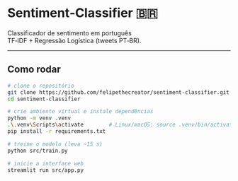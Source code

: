 # Sentiment‑Classifier 🇧🇷

Classificador de sentimento em português  
TF‑IDF + Regressão Logística (tweets PT‑BR).

---

## Como rodar

```bash
# clone o repositório
git clone https://github.com/felipethecreator/sentiment-classifier.git
cd sentiment-classifier

# crie ambiente virtual e instale dependências
python -m venv .venv
.\.venv\Scripts\activate        # Linux/macOS: source .venv/bin/activate
pip install -r requirements.txt

# treine o modelo (leva ~15 s)
python src/train.py

# inicie a interface web
streamlit run src/app.py
